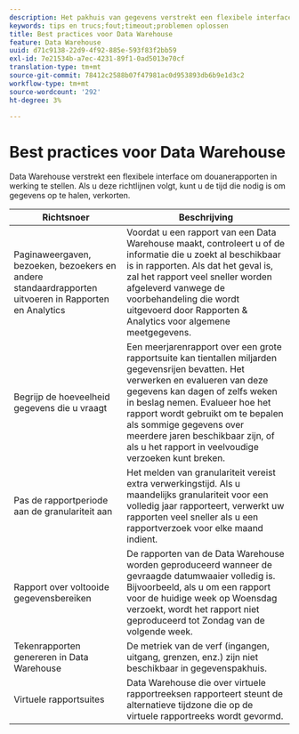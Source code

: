 ```yaml
---
description: Het pakhuis van gegevens verstrekt een flexibele interface om douanerapporten in werking te stellen. Als u deze richtlijnen volgt, kunt u de tijd die nodig is om gegevens op te halen, verkorten.
keywords: tips en trucs;fout;timeout;problemen oplossen
title: Best practices voor Data Warehouse
feature: Data Warehouse
uuid: d71c9138-22d9-4f92-885e-593f83f2bb59
exl-id: 7e21534b-a7ec-4231-89f1-0ad5013e70cf
translation-type: tm+mt
source-git-commit: 78412c2588b07f47981ac0d953893db6b9e1d3c2
workflow-type: tm+mt
source-wordcount: '292'
ht-degree: 3%

---
```


# Best practices voor Data Warehouse

Data Warehouse verstrekt een flexibele interface om douanerapporten in werking te stellen. Als u deze richtlijnen volgt, kunt u de tijd die nodig is om gegevens op te halen, verkorten.



| Richtsnoer | Beschrijving |
|--- |--- |
| Paginaweergaven, bezoeken, bezoekers en andere standaardrapporten uitvoeren in Rapporten en Analytics | Voordat u een rapport van een Data Warehouse maakt, controleert u of de informatie die u zoekt al beschikbaar is in rapporten. Als dat het geval is, zal het rapport veel sneller worden afgeleverd vanwege de voorbehandeling die wordt uitgevoerd door Rapporten &amp; Analytics voor algemene meetgegevens. |
| Begrijp de hoeveelheid gegevens die u vraagt | Een meerjarenrapport over een grote rapportsuite kan tientallen miljarden gegevensrijen bevatten. Het verwerken en evalueren van deze gegevens kan dagen of zelfs weken in beslag nemen. Evalueer hoe het rapport wordt gebruikt om te bepalen als sommige gegevens over meerdere jaren beschikbaar zijn, of als u het rapport in veelvoudige verzoeken kunt breken. |
| Pas de rapportperiode aan de granulariteit aan | Het melden van granulariteit vereist extra verwerkingstijd. Als u maandelijks granulariteit voor een volledig jaar rapporteert, verwerkt uw rapporten veel sneller als u een rapportverzoek voor elke maand indient. |
| Rapport over voltooide gegevensbereiken | De rapporten van de Data Warehouse worden geproduceerd wanneer de gevraagde datumwaaier volledig is. Bijvoorbeeld, als u om een rapport voor de huidige week op Woensdag verzoekt, wordt het rapport niet geproduceerd tot Zondag van de volgende week. |
| Tekenrapporten genereren in Data Warehouse | De metriek van de verf (ingangen, uitgang, grenzen, enz.) zijn niet beschikbaar in gegevenspakhuis. |
| Virtuele rapportsuites | Data Warehouse die over virtuele rapportreeksen rapporteert steunt de alternatieve tijdzone die op de virtuele rapportreeks wordt gevormd. |

